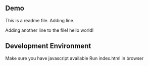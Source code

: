 ## Demo
This is a readme file.
Adding line.

Adding another line to the file!
hello world!
## Development Environment

Make sure you have javascript available
Run index.html in browser
